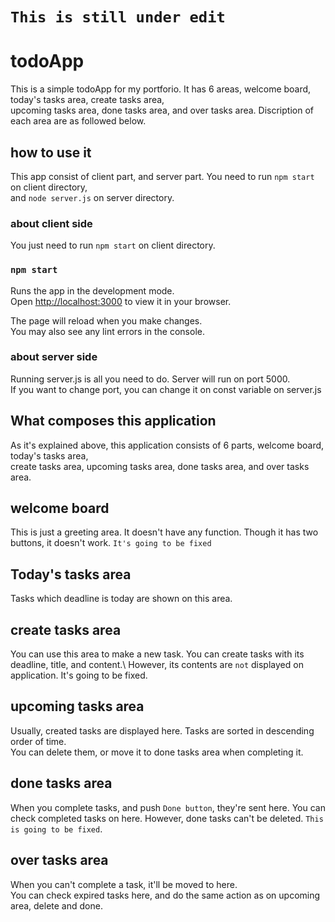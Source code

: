 # `This is still under edit`

# todoApp

This is a simple todoApp for my portforio. It has 6 areas, welcome board, today's tasks area, create tasks area,\
upcoming tasks area, done tasks area, and over tasks area. Discription of each area are as followed below.

## how to use it
This app consist of client part, and server part. You need to run `npm start` on client directory,\
and `node server.js` on server directory.

### about client side
You just need to run `npm start` on client directory. 

### `npm start`

Runs the app in the development mode.\
Open [http://localhost:3000](http://localhost:3000) to view it in your browser.

The page will reload when you make changes.\
You may also see any lint errors in the console.

### about server side
Running server.js is all you need to do. Server will run on port 5000.\
If you want to change port, you can change it on const variable on server.js

## What composes this application
As it's explained above, this application consists of 6 parts, welcome board, today's tasks area,\
create tasks area, upcoming tasks area, done tasks area, and over tasks area.

## welcome board
This is just a greeting area. It doesn't have any function. Though it has two buttons, it doesn't work. `It's going to be fixed`

## Today's tasks area
Tasks which deadline is today are shown on this area.

## create tasks area
You can use this area to make a new task. You can create tasks with its deadline, title, and content.\ 
However, its contents are `not` displayed on application. It's going to be fixed.

## upcoming tasks area
Usually, created tasks are displayed here. Tasks are sorted in descending order of time.\
You can delete them, or move it to done tasks area when completing it.

## done tasks area
When you complete tasks, and push `Done button`, they're sent here. You can check completed tasks on here.
However, done tasks can't be deleted. `This is going to be fixed`.

## over tasks area
When you can't complete a task, it'll be moved to here.\
You can check expired tasks here, and do the same action as on upcoming area, delete and done.

